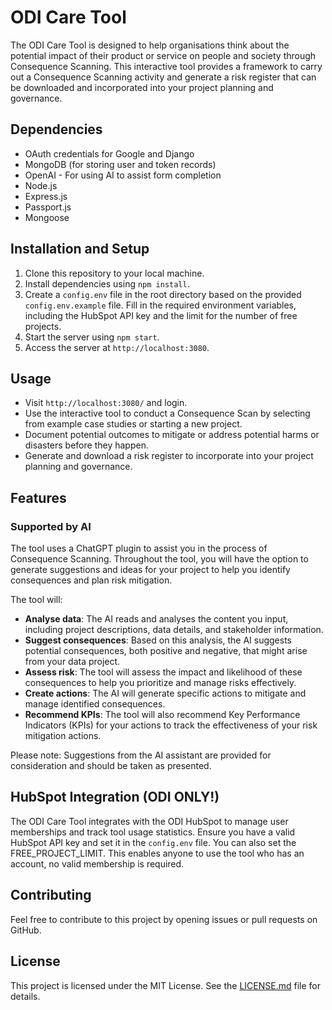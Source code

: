 # ODI Care Tool

The ODI Care Tool is designed to help organisations think about the potential impact of their product or service on people and society through Consequence Scanning. This interactive tool provides a framework to carry out a Consequence Scanning activity and generate a risk register that can be downloaded and incorporated into your project planning and governance.

## Dependencies

- OAuth credentials for Google and Django
- MongoDB (for storing user and token records)
- OpenAI - For using AI to assist form completion
- Node.js
- Express.js
- Passport.js
- Mongoose

## Installation and Setup

1. Clone this repository to your local machine.
2. Install dependencies using `npm install`.
3. Create a `config.env` file in the root directory based on the provided `config.env.example` file. Fill in the required environment variables, including the HubSpot API key and the limit for the number of free projects.
4. Start the server using `npm start`.
5. Access the server at `http://localhost:3080`.

## Usage

- Visit `http://localhost:3080/` and login.
- Use the interactive tool to conduct a Consequence Scan by selecting from example case studies or starting a new project.
- Document potential outcomes to mitigate or address potential harms or disasters before they happen.
- Generate and download a risk register to incorporate into your project planning and governance.

## Features

### Supported by AI

The tool uses a ChatGPT plugin to assist you in the process of Consequence Scanning. Throughout the tool, you will have the option to generate suggestions and ideas for your project to help you identify consequences and plan risk mitigation.

The tool will:
- **Analyse data**: The AI reads and analyses the content you input, including project descriptions, data details, and stakeholder information.
- **Suggest consequences**: Based on this analysis, the AI suggests potential consequences, both positive and negative, that might arise from your data project.
- **Assess risk**: The tool will assess the impact and likelihood of these consequences to help you prioritize and manage risks effectively.
- **Create actions**: The AI will generate specific actions to mitigate and manage identified consequences.
- **Recommend KPIs**: The tool will also recommend Key Performance Indicators (KPIs) for your actions to track the effectiveness of your risk mitigation actions.

Please note: Suggestions from the AI assistant are provided for consideration and should be taken as presented.

## HubSpot Integration (ODI ONLY!)

The ODI Care Tool integrates with the ODI HubSpot to manage user memberships and track tool usage statistics. Ensure you have a valid HubSpot API key and set it in the `config.env` file. You can also set the FREE_PROJECT_LIMIT. This enables anyone to use the tool who has an account, no valid membership is required.

## Contributing

Feel free to contribute to this project by opening issues or pull requests on GitHub.

## License

This project is licensed under the MIT License. See the [LICENSE.md](LICENSE.md) file for details.